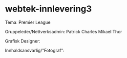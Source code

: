 # webtek-innlevering3
Tema: Premier League

Gruppeleder/Nettverksadmin: Patrick Charles Mikael Thor

Grafisk Designer:

Innhaldsansvarlig/"Fotograf":

